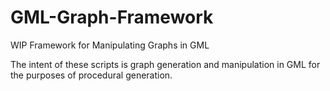 # GML-Graph-Framework
WIP Framework for Manipulating Graphs in GML

The intent of these scripts is graph generation and manipulation in GML for the purposes of procedural generation.
